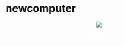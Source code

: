# newcomputer
<div style="text-align:center;"><color:#FFF><a href="http://www.coolfundraisingideas.net/" alt="Money earned for New PC"><img border="0" src="http://www.coolfundraisingideas.net/thermometer/thermometer.php?currency=dollar&amp;goal=645&amp;raised=110&amp;color=blue&amp;size=large" /></a><p style="font-size:.8em; color:#FFF">Provided by <a href="http://www.coolfundraisingideas.net/" rel="nofollow" style="display:block; text-decoration:none; font-size:.8em; color:#FFF">CoolFundraisingIdeas.net</a></p></div>
